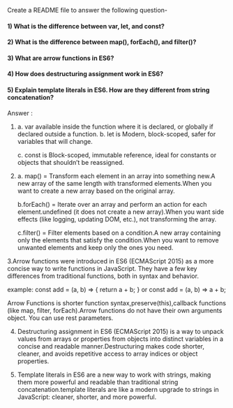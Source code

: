 Create a README file to answer the following question-

#### 1) What is the difference between var, let, and const?

#### 2) What is the difference between map(), forEach(), and filter()?

#### 3) What are arrow functions in ES6?

#### 4) How does destructuring assignment work in ES6?

#### 5) Explain template literals in ES6. How are they different from string concatenation?

Answer :

1.  a. var available inside the function where it is declared, or globally if declared outside a function.
    b. let is Modern, block-scoped, safer for variables that will change.

    c. const is Block-scoped, immutable reference, ideal for constants or objects that shouldn’t be reassigned.

2.  a. map() = Transform each element in an array into something new.A new array of the same length with transformed elements.When you want to create a new array based on the original array.

    b.forEach() = Iterate over an array and perform an action for each element.undefined (it does not create a new array).When you want side effects (like logging, updating DOM, etc.), not transforming the array.

    c.filter() = Filter elements based on a condition.A new array containing only the elements that satisfy the condition.When you want to remove unwanted elements and keep only the ones you need.

3.Arrow functions were introduced in ES6 (ECMAScript 2015) as a more concise way to write functions in JavaScript. They have a few key differences from traditional functions, both in syntax and behavior.

example: const add = (a, b) => {
return a + b;
}
or const add = (a, b) => a + b;

Arrow Functions is shorter function syntax,preserve(this),callback functions (like map, filter, forEach).Arrow functions do not have their own arguments object. You can use rest parameters.

4. Destructuring assignment in ES6 (ECMAScript 2015) is a way to unpack values from arrays or properties from objects into distinct variables in a concise and readable manner.Destructuring makes code shorter, cleaner, and avoids repetitive access to array indices or object properties.

5. Template literals in ES6 are a new way to work with strings, making them more powerful and readable than traditional string concatenation.template literals are like a modern upgrade to strings in JavaScript: cleaner, shorter, and more powerful.

